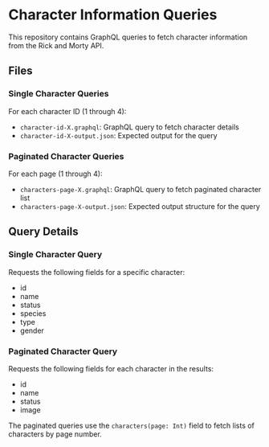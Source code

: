 # Character Information Queries

This repository contains GraphQL queries to fetch character information from the Rick and Morty API.

## Files

### Single Character Queries
For each character ID (1 through 4):
- `character-id-X.graphql`: GraphQL query to fetch character details
- `character-id-X-output.json`: Expected output for the query

### Paginated Character Queries
For each page (1 through 4):
- `characters-page-X.graphql`: GraphQL query to fetch paginated character list
- `characters-page-X-output.json`: Expected output structure for the query

## Query Details

### Single Character Query
Requests the following fields for a specific character:
- id
- name
- status
- species
- type
- gender

### Paginated Character Query
Requests the following fields for each character in the results:
- id
- name
- status
- image

The paginated queries use the `characters(page: Int)` field to fetch lists of characters by page number.